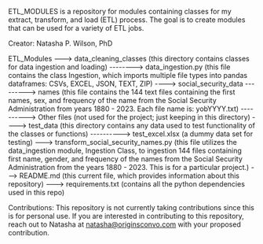 ETL_MODULES is a repository for modules containing classes for my extract, transform, and load (ETL) process. The goal is to create modules that can be used for a variety of ETL jobs.

Creator: Natasha P. Wilson, PhD

ETL_Modules
---> data_cleaning_classes (this directory contains classes for data ingestion and loading)
--------> data_ingestion.py (this file contains the class Ingestion, which imports multiple file types into pandas dataframes: CSVs, EXCEL, JSON, TEXT, ZIP)
----> social_security_data
---------> names (this file contains the 144 text files 
containing the first names, sex, and frequency of the name from the Social Security Administration from years 1880 - 2023. Each file name is: yobYYYY.txt)
----------> Other files (not used for the project; just keeping in this directory)
----> test_data (this directory contains any data used to test functionality of the classes or functions)
----------> test_excel.xlsx (a dummy data set for testing)
---> transform_social_security_names.py (this file utilizes the data_ingestion module, Ingestion Class, to ingestion 144 files containing first name, gender, and frequency of the names from the Social Security Administration from the years 1880 - 2023. This is for a particular project.)
---> README.md (this current file, which provides information about this repository)
---> requirements.txt (contains all the python dependencies used in this repo)


Contributions: This repository is not currently taking contributions since this is for personal use. If you are interested in contributing to this repository, reach out to Natasha at natasha@originsconvo.com with your proposed contribution. 
